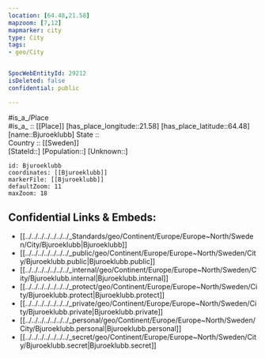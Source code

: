 ```yaml
---
location: [64.48,21.58] 
mapzoom: [7,12] 
mapmarker: city 
type: City
tags:
- geo/City


SpocWebEntityId: 29212
isDeleted: false
confidential: public

---
```

#is_a_/Place  
#is_a_ :: [[Place]] 
[has_place_longitude::21.58] 
[has_place_latitude::64.48] 
[name::Bjuroeklubb] 
State ::  
Country :: [[Sweden]]  
[StateId::] 
[Population::] 
[Unknown::] 


```leaflet
id: Bjuroeklubb
coordinates: [[Bjuroeklubb]] 
markerFile: [[Bjuroeklubb]] 
defaultZoom: 11 
maxZoom: 18
```


## Confidential Links & Embeds: 
- [[../../../../../../../_Standards/geo/Continent/Europe/Europe~North/Sweden/City/Bjuroeklubb|Bjuroeklubb]] 
- [[../../../../../../../_public/geo/Continent/Europe/Europe~North/Sweden/City/Bjuroeklubb.public|Bjuroeklubb.public]] 
- [[../../../../../../../_internal/geo/Continent/Europe/Europe~North/Sweden/City/Bjuroeklubb.internal|Bjuroeklubb.internal]] 
- [[../../../../../../../_protect/geo/Continent/Europe/Europe~North/Sweden/City/Bjuroeklubb.protect|Bjuroeklubb.protect]] 
- [[../../../../../../../_private/geo/Continent/Europe/Europe~North/Sweden/City/Bjuroeklubb.private|Bjuroeklubb.private]] 
- [[../../../../../../../_personal/geo/Continent/Europe/Europe~North/Sweden/City/Bjuroeklubb.personal|Bjuroeklubb.personal]] 
- [[../../../../../../../_secret/geo/Continent/Europe/Europe~North/Sweden/City/Bjuroeklubb.secret|Bjuroeklubb.secret]] 
